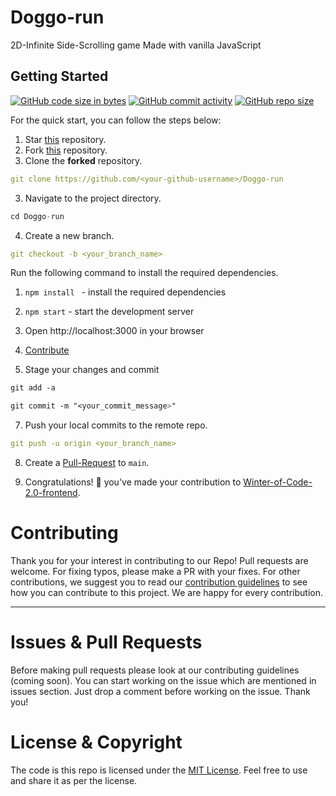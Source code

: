 # Doggo-run
2D-Infinite Side-Scrolling game
Made with vanilla JavaScript

## **Getting Started**
[![GitHub code size in bytes](https://img.shields.io/github/languages/code-size/GDSC-IIIT-Kalyani/Doggo-run?logo=github)](https://GDSC-IIIT-Kalyani/Winter-of-Code-2.0-frontend/) [![GitHub commit activity](https://img.shields.io/github/commit-activity/m/GDSC-IIIT-Kalyani/Doggo-run?color=bluevoilet&logo=github)](https://github.com/GDSC-IIIT-Kalyani/Doggo-run/commits/) [![GitHub repo size](https://img.shields.io/github/repo-size/GDSC-IIIT-Kalyani/Doggo-run?logo=github)](https://github.com/GDSC-IIIT-Kalyani/Doggo-run)

For the quick start, you can follow the steps below:

1. Star <a href="https://github.com/GDSC-IIIT-Kalyani/Doggo-run" title="this">this</a> repository.
2. Fork <a href="https://github.com/GDSC-IIIT-Kalyani/Doggo-run" title="this">this</a> repository.
3. Clone the **forked** repository.

```yml
git clone https://github.com/<your-github-username>/Doggo-run
```

3. Navigate to the project directory.

```py
cd Doggo-run
```

4. Create a new branch.

```yml
git checkout -b <your_branch_name>
```

Run the following command to install the required dependencies.

1. `npm install ` - install the required dependencies
2. `npm start` - start the development server
3. Open http://localhost:3000 in your browser

4. <a href="/CONTRIBUTING.md">Contribute</a>

5. Stage your changes and commit

```css
git add -a

git commit -m "<your_commit_message>"
```

7. Push your local commits to the remote repo.

```yml
git push -u origin <your_branch_name>
```

8. Create a <a href="https://docs.github.com/en/github/collaborating-with-pull-requests/proposing-changes-to-your-work-with-pull-requests/creating-a-pull-request" title="Pull Request">Pull-Request</a> to `main`.

9. Congratulations! 🎉 you've made your contribution to <a href="https://github.com/GDSC-IIIT-Kalyani/Winter-of-Code-2.0-frontend" title="Winter-of-Code-2.0-frontend">Winter-of-Code-2.0-frontend</a>.

<h1 id="contribute">Contributing</h1>

<p>
   Thank you for your interest in contributing to our Repo! Pull requests are welcome. For fixing typos, please make a PR with your fixes. For other contributions, we suggest you to read our <a href="/CONTRIBUTING.md">contribution guidelines</a> to see how you can contribute to this project. We are happy for every contribution. 
   <hr> 
</p>

<h1 id="prs">Issues & Pull Requests</h1>

Before making pull requests please look at our contributing guidelines (coming soon). You can start working on the issue which are mentioned in issues section. Just drop a comment before working on the issue. Thank you!

#  License & Copyright

The code is this repo is licensed under the [MIT License](License). Feel free to use and share it as per the license.
